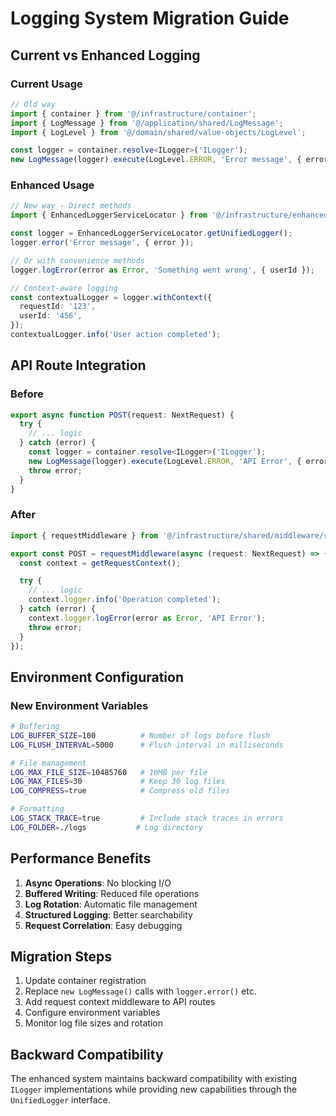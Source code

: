 # Logging System Migration Guide

## Current vs Enhanced Logging

### Current Usage

```typescript
// Old way
import { container } from '@/infrastructure/container';
import { LogMessage } from '@/application/shared/LogMessage';
import { LogLevel } from '@/domain/shared/value-objects/LogLevel';

const logger = container.resolve<ILogger>('ILogger');
new LogMessage(logger).execute(LogLevel.ERROR, 'Error message', { error });
```

### Enhanced Usage

```typescript
// New way - Direct methods
import { EnhancedLoggerServiceLocator } from '@/infrastructure/enhancedContainer';

const logger = EnhancedLoggerServiceLocator.getUnifiedLogger();
logger.error('Error message', { error });

// Or with convenience methods
logger.logError(error as Error, 'Something went wrong', { userId });

// Context-aware logging
const contextualLogger = logger.withContext({
  requestId: '123',
  userId: '456',
});
contextualLogger.info('User action completed');
```

## API Route Integration

### Before

```typescript
export async function POST(request: NextRequest) {
  try {
    // ... logic
  } catch (error) {
    const logger = container.resolve<ILogger>('ILogger');
    new LogMessage(logger).execute(LogLevel.ERROR, 'API Error', { error });
    throw error;
  }
}
```

### After

```typescript
import { requestMiddleware } from '@/infrastructure/shared/middleware/requestContext';

export const POST = requestMiddleware(async (request: NextRequest) => {
  const context = getRequestContext();

  try {
    // ... logic
    context.logger.info('Operation completed');
  } catch (error) {
    context.logger.logError(error as Error, 'API Error');
    throw error;
  }
});
```

## Environment Configuration

### New Environment Variables

```bash
# Buffering
LOG_BUFFER_SIZE=100          # Number of logs before flush
LOG_FLUSH_INTERVAL=5000      # Flush interval in milliseconds

# File management
LOG_MAX_FILE_SIZE=10485760   # 10MB per file
LOG_MAX_FILES=30             # Keep 30 log files
LOG_COMPRESS=true            # Compress old files

# Formatting
LOG_STACK_TRACE=true         # Include stack traces in errors
LOG_FOLDER=./logs           # Log directory
```

## Performance Benefits

1. **Async Operations**: No blocking I/O
2. **Buffered Writing**: Reduced file operations
3. **Log Rotation**: Automatic file management
4. **Structured Logging**: Better searchability
5. **Request Correlation**: Easy debugging

## Migration Steps

1. Update container registration
2. Replace `new LogMessage()` calls with `logger.error()` etc.
3. Add request context middleware to API routes
4. Configure environment variables
5. Monitor log file sizes and rotation

## Backward Compatibility

The enhanced system maintains backward compatibility with existing `ILogger` implementations while providing new capabilities through the `UnifiedLogger` interface.
